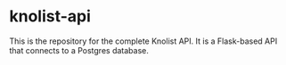 # knolist-api
This is the repository for the complete Knolist API. It is a Flask-based API that connects to a Postgres database.
